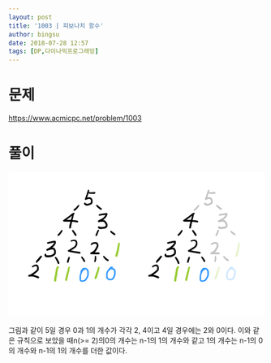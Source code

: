 ```yaml
---
layout: post
title: '1003 | 피보나치 함수'
author: bingsu
date: 2018-07-28 12:57
tags: [DP,다이나믹프로그래밍]
---
```


# 문제
https://www.acmicpc.net/problem/1003

# 풀이
![풀이](/files/1003.png)

그림과 같이 5일 경우 0과 1의 개수가 각각 2, 4이고 4일 경우에는 2와 0이다.
이와 같은 규칙으로 보았을 때n(>= 2)의0의 개수는 n-1의 1의 개수와 같고 1의 개수는 n-1의 0의 개수와 n-1의 1의 개수를 더한 값이다.

